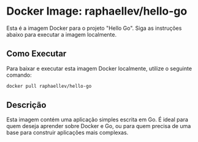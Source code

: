 # Docker Image: raphaellev/hello-go

Esta é a imagem Docker para o projeto "Hello Go". Siga as instruções abaixo para executar a imagem localmente.

## Como Executar

Para baixar e executar esta imagem Docker localmente, utilize o seguinte comando:

```bash
docker pull raphaellev/hello-go
```

## Descrição

Esta imagem contém uma aplicação simples escrita em Go. É ideal para quem deseja aprender sobre Docker e Go, ou para quem precisa de uma base para construir aplicações mais complexas.

